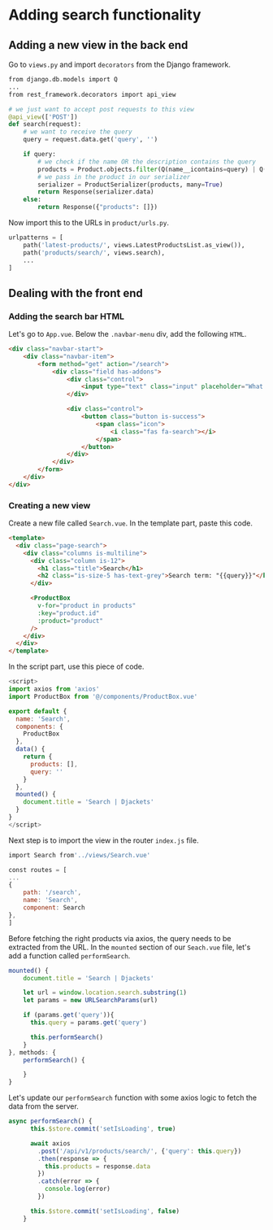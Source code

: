 # Adding search functionality

## Adding a new view in the back end

Go to `views.py` and import `decorators` from the Django framework.

```python
from django.db.models import Q
...
from rest_framework.decorators import api_view

# we just want to accept post requests to this view
@api_view(['POST'])
def search(request):
    # we want to receive the query
    query = request.data.get('query', '')

    if query:
        # we check if the name OR the description contains the query
        products = Product.objects.filter(Q(name__icontains=query) | Q(description__icontains=query))
        # we pass in the product in our serializer
        serializer = ProductSerializer(products, many=True)
        return Response(serializer.data)
    else:
        return Response({"products": []})
```

Now import this to the URLs in `product/urls.py`.

```python
urlpatterns = [
    path('latest-products/', views.LatestProductsList.as_view()),
    path('products/search/', views.search),
    ...
]
```

## Dealing with the front end

### Adding the search bar HTML

Let's go to `App.vue`. Below the `.navbar-menu` div, add the following `HTML`.

```html
<div class="navbar-start">
    <div class="navbar-item">
        <form method="get" action="/search">
            <div class="field has-addons">
                <div class="control">
                    <input type="text" class="input" placeholder="What are you looking for?" name="query">
                </div>

                <div class="control">
                    <button class="button is-success">
                        <span class="icon">
                            <i class="fas fa-search"></i>
                        </span>
                    </button>
                </div>
            </div>
        </form>
    </div>
</div>
```

### Creating a new view

Create a new file called `Search.vue`. In the template part, paste this code.

```html
<template>
  <div class="page-search">
    <div class="columns is-multiline">
      <div class="column is-12">
        <h1 class="title">Search</h1>
        <h2 class="is-size-5 has-text-grey">Search term: "{{query}}"</h2>
      </div>

      <ProductBox 
        v-for="product in products"
        :key="product.id"
        :product="product"
      />
    </div>
  </div>
</template>
```

In the script part, use this piece of code.

```javascript
<script>
import axios from 'axios'
import ProductBox from '@/components/ProductBox.vue'

export default {
  name: 'Search',
  components: {
    ProductBox
  },
  data() {
    return {
      products: [],
      query: ''
    }
  },
  mounted() {
    document.title = 'Search | Djackets'
  }
}
</script>
```

Next step is to import the view in the router `index.js` file.

```javascript
import Search from'../views/Search.vue'

const routes = [
...
{
    path: '/search',
    name: 'Search',
    component: Search
},
]
```

Before fetching the right products via axios, the query needs to be extracted from the URL. In the `mounted` section of our `Seach.vue` file, let's add a function called `performSearch`.

```javascript
mounted() {
    document.title = 'Search | Djackets'

    let url = window.location.search.substring(1)
    let params = new URLSearchParams(url)

    if (params.get('query')){
      this.query = params.get('query')

      this.performSearch()
    }
}, methods: {
    performSearch() {

    }
}
```

Let's update our `performSearch` function with some axios logic to fetch the data from the server.

```javascript
async performSearch() {
      this.$store.commit('setIsLoading', true)

      await axios
        .post('/api/v1/products/search/', {'query': this.query})
        .then(response => {
          this.products = response.data
        })
        .catch(error => {
          console.log(error)
        })

      this.$store.commit('setIsLoading', false)
    }
```